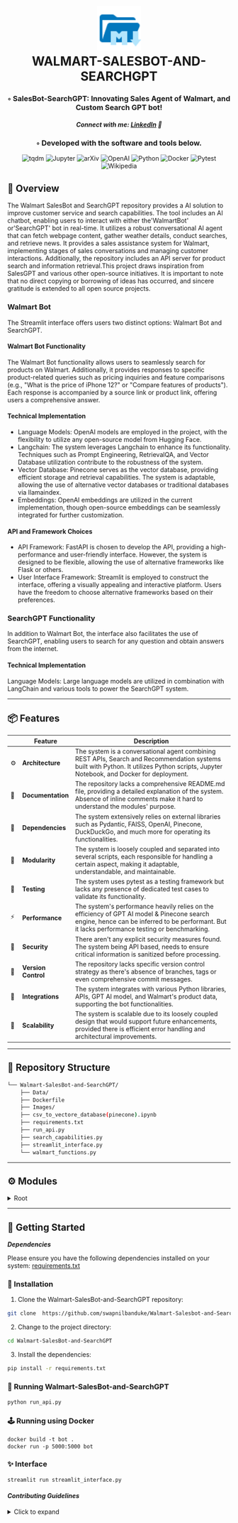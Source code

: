 <div align="center">
<h1 align="center">
<img src="https://raw.githubusercontent.com/PKief/vscode-material-icon-theme/ec559a9f6bfd399b82bb44393651661b08aaf7ba/icons/folder-markdown-open.svg" width="100" />
<br>WALMART-SALESBOT-AND-SEARCHGPT</h1> 
<h3>◦ SalesBot-SearchGPT: Innovating Sales Agent of Walmart, and Custom Search GPT bot!</h3>
<h5 align="center">Connect with me: <a href="https://www.linkedin.com/in/swapnil-banduke/">LinkedIn</a> 🚀</h5>
<h3>◦ Developed with the software and tools below.</h3>

<p align="center">
<img src="https://img.shields.io/badge/tqdm-FFC107.svg?style=flat-square&logo=tqdm&logoColor=black" alt="tqdm" />
<img src="https://img.shields.io/badge/Jupyter-F37626.svg?style=flat-square&logo=Jupyter&logoColor=white" alt="Jupyter" />
<img src="https://img.shields.io/badge/arXiv-B31B1B.svg?style=flat-square&logo=arXiv&logoColor=white" alt="arXiv" />
<img src="https://img.shields.io/badge/OpenAI-412991.svg?style=flat-square&logo=OpenAI&logoColor=white" alt="OpenAI" />

<img src="https://img.shields.io/badge/Python-3776AB.svg?style=flat-square&logo=Python&logoColor=white" alt="Python" />
<img src="https://img.shields.io/badge/Docker-2496ED.svg?style=flat-square&logo=Docker&logoColor=white" alt="Docker" />
<img src="https://img.shields.io/badge/Pytest-0A9EDC.svg?style=flat-square&logo=Pytest&logoColor=white" alt="Pytest" />
<img src="https://img.shields.io/badge/Wikipedia-000000.svg?style=flat-square&logo=Wikipedia&logoColor=white" alt="Wikipedia" />
</div>


## 📍 Overview

The Walmart SalesBot and SearchGPT repository provides a AI solution to improve customer service and search capabilities. The tool includes an AI chatbot, enabling users to interact with either the'WalmartBot' or'SearchGPT' bot in real-time. It utilizes a robust conversational AI agent that can fetch webpage content, gather weather details, conduct searches, and retrieve news. It provides a sales assistance system for Walmart, implementing stages of sales conversations and managing customer interactions. Additionally, the repository includes an API server for product search and information retrieval.This project draws inspiration from SalesGPT and various other open-source initiatives. It is important to note that no direct copying or borrowing of ideas has occurred, and sincere gratitude is extended to all open source projects. 

### Walmart Bot
The Streamlit interface offers users two distinct options: Walmart Bot and SearchGPT.

#### Walmart Bot Functionality
The Walmart Bot functionality allows users to seamlessly search for products on Walmart. Additionally, it provides responses to specific product-related queries such as pricing inquiries and feature comparisons (e.g., "What is the price of iPhone 12?" or "Compare features of products"). Each response is accompanied by a source link or product link, offering users a comprehensive answer.

#### Technical Implementation
- Language Models: OpenAI models are employed in the project, with the flexibility to utilize any open-source model from Hugging Face.
- Langchain: The system leverages Langchain to enhance its functionality. Techniques such as Prompt Engineering, RetrievalQA, and Vector Database utilization contribute to the robustness of the system.
- Vector Database: Pinecone serves as the vector database, providing efficient storage and retrieval capabilities. The system is adaptable, allowing the use of alternative vector databases or traditional databases via llamaindex.
- Embeddings: OpenAI embeddings are utilized in the current implementation, though open-source embeddings can be seamlessly integrated for further customization.
#### API and Framework Choices
- API Framework: FastAPI is chosen to develop the API, providing a high-performance and user-friendly interface. However, the system is designed to be flexible, allowing the use of alternative frameworks like Flask or others.
- User Interface Framework: Streamlit is employed to construct the interface, offering a visually appealing and interactive platform. Users have the freedom to choose alternative frameworks based on their preferences.

### SearchGPT Functionality
In addition to Walmart Bot, the interface also facilitates the use of SearchGPT, enabling users to search for any question and obtain answers from the internet.

#### Technical Implementation
Language Models: Large language models are utilized in combination with LangChain and various tools to power the SearchGPT system.

---

## 📦 Features

|    | Feature            | Description                                                                                                        |
|----|--------------------|--------------------------------------------------------------------------------------------------------------------|
| ⚙️ | **Architecture**   | The system is a conversational agent combining REST APIs, Search and Recommendation systems built with Python. It utilizes Python scripts, Jupyter Notebook, and Docker for deployment.|
| 📄 | **Documentation**  | The repository lacks a comprehensive README.md file, providing a detailed explanation of the system. Absence of inline comments make it hard to understand the modules' purpose.|
| 🔗 | **Dependencies**   | The system extensively relies on external libraries such as Pydantic, FAISS, OpenAI, Pinecone, DuckDuckGo, and much more for operating its functionalities.|
| 🧩 | **Modularity**     | The system is loosely coupled and separated into several scripts, each responsible for handling a certain aspect, making it adaptable, understandable, and maintainable.|
| 🧪 | **Testing**        | The system uses pytest as a testing framework but lacks any presence of dedicated test cases to validate its functionality.   |
| ⚡️ | **Performance**    | The system's performance heavily relies on the  efficiency of GPT AI model & Pinecone search engine, hence can be inferred to be performant. But it lacks performance testing or benchmarking.|
| 🔐 | **Security**       | There aren't any explicit security measures found. The system being API based, needs to ensure critical information is sanitized before processing. |
| 🔀 | **Version Control**| The repository lacks specific version control strategy as there's absence of branches, tags or even comprehensive commit messages. |
| 🔌 | **Integrations**   | The system integrates with various Python libraries, APIs, GPT AI model, and Walmart's product data, supporting the bot functionalities.|
| 📶 | **Scalability**    | The system is scalable due to its loosely coupled design that would support future enhancements, provided there is efficient error handling and architectural improvements. |


---


## 📂 Repository Structure

```sh
└── Walmart-SalesBot-and-SearchGPT/
    ├── Data/
    ├── Dockerfile
    ├── Images/
    ├── csv_to_vectore_database(pinecone).ipynb
    ├── requirements.txt
    ├── run_api.py
    ├── search_capabilities.py
    ├── streamlit_interface.py
    └── walmart_functions.py

```

---


## ⚙️ Modules

<details closed><summary>Root</summary>

| File                                                                                                                                                     | Summary                                                                                                                                                                                                                                                                                                                                                                                                                                                                                                                                                                                                                                                                            |
| ---                                                                                                                                                      | ---                                                                                                                                                                                                                                                                                                                                                                                                                                                                                                                                                                                                                                                                                |
| [streamlit_interface.py](https://github.com/Shaon2221/Walmart-SalesBot-and-SearchGPT/blob/main/streamlit_interface.py)                                   | The code powers an AI chatbot web application with Streamlit. It allows users to choose between "WalmartBot" and "SearchGPT" bot types and interact with them real-time. It maintains a chat interface, showing recent user-bot conversations applying a dark or light theme based on user preference. Both types of bot responses are handled via POST requests to defined endpoints.                                                                                                                                                                                                                                                                                             |
| [search_capabilities.py](https://github.com/Shaon2221/Walmart-SalesBot-and-SearchGPT/blob/main/search_capabilities.py)                                   | The code implements a conversational AI agent in Python. It integrates third-party tools to fetch webpage content, gather weather details, conduct searches (via DuckDuckGo), and retrieve news. Besides, it specifies a set of behavior rules for the AI. The'get_response' function runs an input message through the AI agent, which interacts with tools based on its training and guidelines, getting necessary data, and returning a response. The system hides detailed error responses from users, replacing them with a generic misunderstanding message.                                                                                                                 |
| [csv_to_vectore_database(pinecone).ipynb](https://github.com/Shaon2221/Walmart-SalesBot-and-SearchGPT/blob/main/csv_to_vectore_database(pinecone).ipynb) | The code represents a part of a Jupyter notebook in the directory Walmart-SalesBot-and-SearchGPT. It attempts to install necessary dependencies such as protobuf, fastapi, uvicorn, langchain, openai, tiktoken, pinecone-client, and pinecone_datasets using pip. However, it encounters an error while attempting to install a specific version of pinecone_datasets.                                                                                                                                                                                                                                                                                                            |
| [run_api.py](https://github.com/Shaon2221/Walmart-SalesBot-and-SearchGPT/blob/main/run_api.py)                                                           | The code comprises an API for a Walmart Sales Bot, which searches for products and returns relevant information, and a Search AI, which fetches answers from sources like DuckDuckGo, Wikipedia, weather API, and Arxiv. The API employs FastAPI and pydantic models for request/response handling. Both services initialize a new conversation if no user inputs are present or continue pre-existing conversations. The bots respond with messages and potential sources of their responses. Errors raise an HTTP Exception.                                                                                                                                                     |
| [walmart_functions.py](https://github.com/Shaon2221/Walmart-SalesBot-and-SearchGPT/blob/main/walmart_functions.py)                                       | This complex Python script implements a sales assistance system for Walmart. The tool leverages OpenAI's GPT-4 model and Natural Language Understanding chains to guide sales conversations through different stages (Introduction, Product presentation, and Other queries) based on conversation history. It integrates with Pinecone to access a vector-based product database, offering product search and information retrieval for shaping responses. A custom class is designed to manage sales conversations, initiating conversations, determining next stages, handling customer input, and generating responses, optionally using a knowledge base for product queries. |
| [Dockerfile](https://github.com/Shaon2221/Walmart-SalesBot-and-SearchGPT/blob/main/Dockerfile)                                                           | The Dockerfile deploys a Python-based app for a Walmart sale-search bot through a Docker environment. It works by installing dependencies from requirements.txt, copying application files into the container, and running the application using the command'run_api.py' on port 5000. Other scripts in the repository appear to implement related functions like data conversion to vector format, search capabilities, and a Streamlit user interface.                                                                                                                                                                                                                           |
| [requirements.txt](https://github.com/Shaon2221/Walmart-SalesBot-and-SearchGPT/blob/main/requirements.txt)                                               | The code sets up a Walmart SalesBot and SearchGPT program that utilizes machine learning and natural language processing for data analysis and search-related capabilities. Dependencies include openai and pytest for testing, faiss-cpu and pinecone-client for vector search indexing, black and flake8 for code formatting, Pydantic for data validation and settings management, and chromadb and xmltodict for handling data. Search results can be enhanced by duckduckgo-search, wikipedia and arxiv. The program includes an API server using uvicorn.                                                                                                                    |

</details>

---

## 🚀 Getting Started

***Dependencies***

Please ensure you have the following dependencies installed on your system: [requirements.txt](https://github.com/Shaon2221/Walmart-SalesBot-and-SearchGPT/blob/main/requirements.txt)

### 🔧 Installation

1. Clone the Walmart-SalesBot-and-SearchGPT repository:
```sh
git clone  https://github.com/swapnilbanduke/Walmart-Salesbot-and-Searchgpt
```

2. Change to the project directory:
```sh
cd Walmart-SalesBot-and-SearchGPT
```

3. Install the dependencies:
```sh
pip install -r requirements.txt
```

### 🤖 Running Walmart-SalesBot-and-SearchGPT

```sh
python run_api.py
```
### 🕹️ Running using Docker
```
docker build -t bot .
docker run -p 5000:5000 bot
```

### ✨ Interface
```sh
streamlit run streamlit_interface.py
```


#### *Contributing Guidelines*

<details closed>
<summary>Click to expand</summary>

1. **Fork the Repository**: Start by forking the project repository to your GitHub account.
2. **Clone Locally**: Clone the forked repository to your local machine using a Git client.
   ```sh
   git clone <your-forked-repo-url>
   ```
3. **Create a New Branch**: Always work on a new branch, giving it a descriptive name.
   ```sh
   git checkout -b new-feature-x
   ```
4. **Make Your Changes**: Develop and test your changes locally.
5. **Commit Your Changes**: Commit with a clear and concise message describing your updates.
   ```sh
   git commit -m 'Implemented new feature x.'
   ```
6. **Push to GitHub**: Push the changes to your forked repository.
   ```sh
   git push origin new-feature-x
   ```
7. **Submit a Pull Request**: Create a PR against the original project repository. Clearly describe the changes and their motivations.


---

